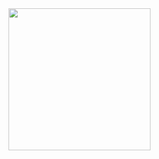 <div>
  <a href="https://tenor.com/view/akira-sato-the-fable-gif-7973516881824611919" target="_blank">
    <img src="https://media.tenor.com/images/7973516881824611919.gif" width="280" height="auto" />
  </a>
</div>
